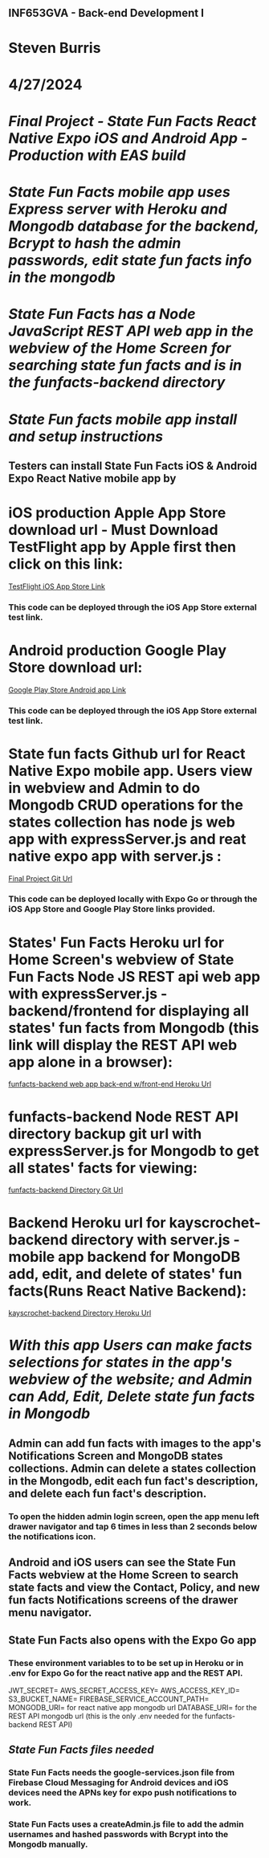 ## INF653GVA - Back-end Development I
# Steven Burris
# 4/27/2024
# *Final Project - State Fun Facts React Native Expo iOS and Android App - Production with EAS build*
# *State Fun Facts mobile app uses Express server with Heroku and Mongodb database for the backend, Bcrypt to hash the admin passwords, edit state fun facts info in the mongodb*
# *State Fun Facts has a Node JavaScript REST API web app in the webview of the Home Screen for searching state fun facts and is in the funfacts-backend directory*

# *State Fun facts mobile app install and setup instructions*
## Testers can install State Fun Facts iOS & Android Expo React Native mobile app by 

# iOS production Apple App Store download url - Must Download TestFlight app by Apple first then click on this link: 
[TestFlight iOS App Store Link](https://testflight.apple.com/join/PDHOblFr)
### This code can be deployed through the iOS App Store external test link.

# Android production Google Play Store download url: 
[Google Play Store Android app Link](https://play.google.com/apps/internaltest/4700875330572731561)
### This code can be deployed through the iOS App Store external test link.

# State fun facts Github url for React Native Expo mobile app. Users view in webview and Admin to do Mongodb CRUD operations for the states collection has node js web app with expressServer.js and reat native expo app with server.js : 
[Final Project Git Url](https://github.com/stevenburris1978/Inf653GvaReactNativeRESTapiExpressMongoDBStatesFunFacts)
### This code can be deployed locally with Expo Go or through the iOS App Store and Google Play Store links provided.

# States' Fun Facts Heroku url for Home Screen's webview of State Fun Facts Node JS REST api web app with expressServer.js - backend/frontend for displaying all states' fun facts from Mongodb (this link will display the REST API web app alone in a browser):
[funfacts-backend web app back-end w/front-end Heroku Url](https://statefunfactsapp-8b273eab827f.herokuapp.com)

# funfacts-backend Node REST API directory backup git url with expressServer.js for Mongodb to get all states' facts for viewing:
[funfacts-backend Directory Git Url](https://github.com/stevenburris1978/Inf653GvaFinalFunFactsRestApi)

# Backend Heroku url for kayscrochet-backend directory with server.js - mobile app backend for MongoDB add, edit, and delete of states' fun facts(Runs React Native Backend):
[kayscrochet-backend Directory Heroku Url ](https://statefunfactsmobileapp-0911da4049ba.herokuapp.com)

# *With this app Users can make facts selections for states in the app's webview of the website; and Admin can Add, Edit, Delete state fun facts in Mongodb*

## Admin can add fun facts with images to the app's Notifications Screen and MongoDB states collections. Admin can delete a states collection in the Mongodb, edit each fun fact's description, and delete each fun fact's description.

### To open the hidden admin login screen, open the app menu left drawer navigator and tap 6 times in less than 2 seconds below the notifications icon.

## Android and iOS users can see the State Fun Facts webview at the Home Screen to search state facts and view the Contact, Policy, and new fun facts Notifications screens of the drawer menu navigator.

## State Fun Facts also opens with the Expo Go app

### These environment variables to to be set up in Heroku or in .env for Expo Go for the react native app and the REST API.
JWT_SECRET=
AWS_SECRET_ACCESS_KEY=
AWS_ACCESS_KEY_ID=
S3_BUCKET_NAME=
FIREBASE_SERVICE_ACCOUNT_PATH=
MONGODB_URI= for react native app mongodb url
DATABASE_URI= for the REST API mongodb url (this is the only .env needed for the funfacts-backend REST API)

## *State Fun Facts files needed*
### State Fun Facts needs the google-services.json file from Firebase Cloud Messaging for Android devices and iOS devices need the APNs key for expo push notifications to work.

### State Fun Facts uses a createAdmin.js file to add the admin usernames and hashed passwords with Bcrypt into the Mongodb manually.
